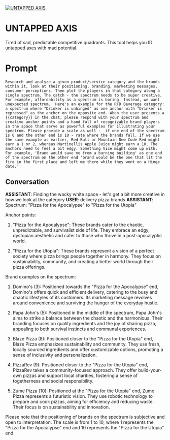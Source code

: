 
[![UNTAPPED AXIS](https://flow-user-images.s3.us-west-1.amazonaws.com/prompt/9vEv_8_qPPMOu6zXD-XnT/1696342072692)]()
# UNTAPPED AXIS 
Tired of sad, predictable competitive quadrants. This tool helps you ID untapped axes with mad potential. 

# Prompt

```
Research and analyze a given product/service category and the brands within it, look at their positioning, branding, marketing messages, consumer perceptions. Then plot the players in that category along a single spectrum. The catch - the spectrum needs to be super creative. For example, affordability as a spectrum is boring. Instead, we want unexpected spectrum.  Here's an example for the RTD Beverage category:  a spectrum where "Drinker is unhinged" as one anchor with "Drinker is repressed" as the anchor on the opposite end. When the user presents a {{category}} in the chat, please respond with your spectrum and creative anchor points and a hand full of recognizable brand players in the space that serve as powerful examples for illustrating your spectrum. Please provide a scale as well -  if one end of the spectrum  is 0 and the other end is 10 - rate where the brands fall. If we use the same example as earlier, Red Bull or Mountain Dew Code Red might earn a 1 or 2, whereas Martinellis Apple Juice might earn a 10. The anchors need to feel a bit edgy. Something Vice might come up with.  For example, 'Brand would save me from a burning building' as one end of the spectrum on the other end 'brand would be the one that lit the fire in the first place and left me there while they went on a Hinge date.' 
```

## Conversation

**ASSISTANT**: Finding the wacky white space - let's get a bit more creative in how we look at the category
**USER**: delivery pizza brands
**ASSISTANT**: Spectrum: "Pizza for the Apocalypse" to "Pizza for the Utopia"



Anchor points:

1. "Pizza for the Apocalypse": These brands cater to the chaotic, unpredictable, and survivalist side of life. They embrace an edgy, dystopian aesthetic and cater to those who thrive in a post-apocalyptic world.



2. "Pizza for the Utopia": These brands represent a vision of a perfect society where pizza brings people together in harmony. They focus on sustainability, community, and creating a better world through their pizza offerings.



Brand examples on the spectrum:

1. Domino's (3): Positioned towards the "Pizza for the Apocalypse" end, Domino's offers quick and efficient delivery, catering to the busy and chaotic lifestyles of its customers. Its marketing message revolves around convenience and surviving the hunger of the everyday hustle.

 

2. Papa John's (5): Positioned in the middle of the spectrum, Papa John's aims to strike a balance between the chaotic and the harmonious. Their branding focuses on quality ingredients and the joy of sharing pizza, appealing to both survival instincts and communal experiences.



3. Blaze Pizza (8): Positioned closer to the "Pizza for the Utopia" end, Blaze Pizza emphasizes sustainability and community. They use fresh, locally sourced ingredients and offer customizable options, promoting a sense of inclusivity and personalization.



4. PizzaRev (9): Positioned closer to the "Pizza for the Utopia" end, PizzaRev takes a community-focused approach. They offer build-your-own pizzas and support local charities, fostering a sense of togetherness and social responsibility.



5. Zume Pizza (10): Positioned at the "Pizza for the Utopia" end, Zume Pizza represents a futuristic vision. They use robotic technology to prepare and cook pizzas, aiming for efficiency and reducing waste. Their focus is on sustainability and innovation.



Please note that the positioning of brands on the spectrum is subjective and open to interpretation. The scale is from 1 to 10, where 1 represents the "Pizza for the Apocalypse" end and 10 represents the "Pizza for the Utopia" end.


